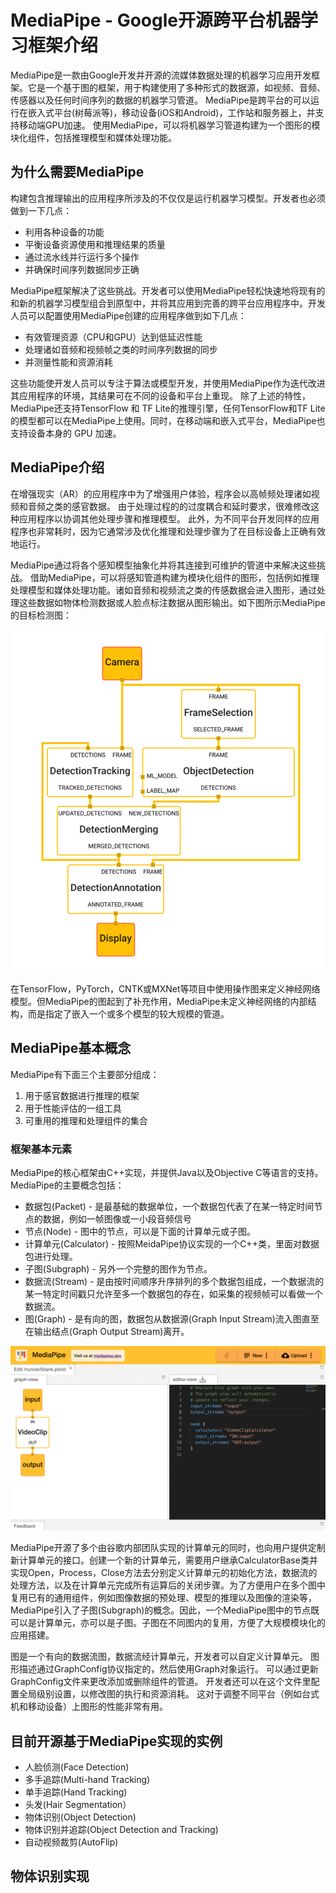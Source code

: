 # MediaPipe - Google开源跨平台机器学习框架介绍

MediaPipe是一款由Google开发并开源的流媒体数据处理的机器学习应用开发框架。它是一个基于图的框架，用于构建使用了多种形式的数据源，如视频、音频、传感器以及任何时间序列的数据的机器学习管道。 MediaPipe是跨平台的可以运行在嵌入式平台(树莓派等)，移动设备(iOS和Android)，工作站和服务器上，并支持移动端GPU加速。 使用MediaPipe，可以将机器学习管道构建为一个图形的模块化组件，包括推理模型和媒体处理功能。 

## 为什么需要MediaPipe

构建包含推理输出的应用程序所涉及的不仅仅是运行机器学习模型。开发者也必须做到一下几点：

+ 利用各种设备的功能
+ 平衡设备资源使用和推理结果的质量
+ 通过流水线并行运行多个操作
+ 并确保时间序列数据同步正确

MediaPipe框架解决了这些挑战。开发者可以使用MediaPipe轻松快速地将现有的和新的机器学习模型组合到原型中，并将其应用到完善的跨平台应用程序中。开发人员可以配置使用MediaPipe创建的应用程序做到如下几点：

+ 有效管理资源（CPU和GPU）达到低延迟性能
+ 处理诸如音频和视频帧之类的时间序列数据的同步
+ 并测量性能和资源消耗

这些功能使开发人员可以专注于算法或模型开发，并使用MediaPipe作为迭代改进其应用程序的环境，其结果可在不同的设备和平台上重现。 除了上述的特性，MediaPipe还支持TensorFlow 和 TF Lite的推理引擎，任何TensorFlow和TF Lite的模型都可以在MediaPipe上使用。同时，在移动端和嵌入式平台，MediaPipe也支持设备本身的 GPU 加速。

## MediaPipe介绍

在增强现实（AR）的应用程序中为了增强用户体验，程序会以高帧频处理诸如视频和音频之类的感官数据。 由于处理过程的的过度耦合和延时要求，很难修改这种应用程序以协调其他处理步骤和推理模型。 此外，为不同平台开发同样的应用程序也非常耗时，因为它通常涉及优化推理和处理步骤为了在目标设备上正确有效地运行。

MediaPipe通过将各个感知模型抽象化并将其连接到可维护的管道中来解决这些挑战。 借助MediaPipe，可以将感知管道构建为模块化组件的图形，包括例如推理处理模型和媒体处理功能。诸如音频和视频流之类的传感数据会进入图形，通过处理这些数据如物体检测数据或人脸点标注数据从图形输出。如下图所示MediaPipe的目标检测图：

![Object detection](MP_images/graph.png)

在TensorFlow，PyTorch，CNTK或MXNet等项目中使用操作图来定义神经网络模型。但MediaPipe的图起到了补充作用，MediaPipe未定义神经网络的内部结构，而是指定了嵌入一个或多个模型的较大规模的管道。

## MediaPipe基本概念

MediaPipe有下面三个主要部分组成：

1. 用于感官数据进行推理的框架
2. 用于性能评估的一组工具
3. 可重用的推理和处理组件的集合

### 框架基本元素

MediaPipe的核心框架由C++实现，并提供Java以及Objective C等语言的支持。MediaPipe的主要概念包括：

+ 数据包(Packet) - 是最基础的数据单位，一个数据包代表了在某一特定时间节点的数据，例如一帧图像或一小段音频信号
+ 节点(Node) - 图中的节点，可以是下面的计算单元或子图。
+ 计算单元(Calculator) - 按照MeidaPipe协议实现的一个C++类，里面对数据包进行处理。
+ 子图(Subgraph) - 另外一个完整的图作为节点。
+ 数据流(Stream) - 是由按时间顺序升序排列的多个数据包组成，一个数据流的某一特定时间戳只允许至多一个数据包的存在，如采集的视频帧可以看做一个数据流。
+ 图(Graph) - 是有向的图，数据包从数据源(Graph Input Stream)流入图直至在输出结点(Graph Output Stream)离开。

![Object detection](MP_images/graph2.png)

MediaPipe开源了多个由谷歌内部团队实现的计算单元的同时，也向用户提供定制新计算单元的接口。创建一个新的计算单元，需要用户继承CalculatorBase类并实现Open，Process，Close方法去分别定义计算单元的初始化方法，数据流的处理方法，以及在计算单元完成所有运算后的关闭步骤。为了方便用户在多个图中复用已有的通用组件，例如图像数据的预处理、模型的推理以及图像的渲染等，MediaPipe引入了子图(Subgraph)的概念。因此，一个MediaPipe图中的节点既可以是计算单元，亦可以是子图。子图在不同图内的复用，方便了大规模模块化的应用搭建。

图是一个有向的数据流图，数据流经计算单元，开发者可以自定义计算单元。 图形描述通过GraphConfig协议指定的，然后使用Graph对象运行。
可以通过更新GraphConfig文件来更改添加或删除组件的管道。 开发者还可以在这个文件里配置全局级别设置，以修改图的执行和资源消耗。 这对于调整不同平台（例如台式机和移动设备）上图形的性能非常有用。

## 目前开源基于MediaPipe实现的实例

+ 人脸侦测(Face Detection)
+ 多手追踪(Multi-hand Tracking)
+ 单手追踪(Hand Tracking)
+ 头发(Hair Segmentation）
+ 物体识别(Object Detection)
+ 物体识别并追踪(Object Detection and Tracking)
+ 自动视频裁剪(AutoFlip)

## 物体识别实现


